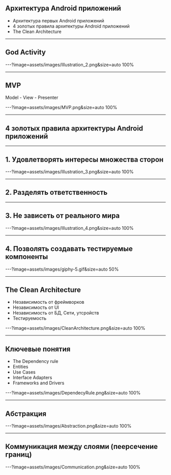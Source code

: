 
## Архитектура Android приложений

- Архитектура первых Android приложений
- 4 золотых правила архитектуры Android приложений
- The Clean Architecture

---

## God Activity 

---?image=assets/images/Illustration_2.png&size=auto 100%

---

## MVP
Model - View - Presenter

---?image=assets/images/MVP.png&size=auto 100%

---

## 4 золотых правила архитектуры Android приложений

---

## 1. Удовлетворять интересы множества сторон


---?image=assets/images/Illustration_3.png&size=auto 100%

---

## 2. Разделять ответственность

---

## 3. Не зависеть от реального мира

---?image=assets/images/Illustration_4.png&size=auto 100%

---


## 4. Позволять создавать тестируемые компоненты

---?image=assets/images/giphy-5.gif&size=auto 50%

---


## The Clean Architecture

- Независимость от фреймворков
- Независимость от UI
- Независимость от БД, Сети, утсройств
- Тестируемость


---?image=assets/images/CleanArchitecture.png&size=auto 100%

---


## Ключевые понятия
- The Dependency rule
- Entities 
- Use Cases
- Interface Adapters
- Frameworks and Drivers

---?image=assets/images/DependecyRule.png&size=auto 100%

---

## Абстракция 

---?image=assets/images/Abstraction.png&size=auto 100%

---

## Коммуникация между слоями (пеерсечение границ)

---?image=assets/images/Communication.png&size=auto 100%








